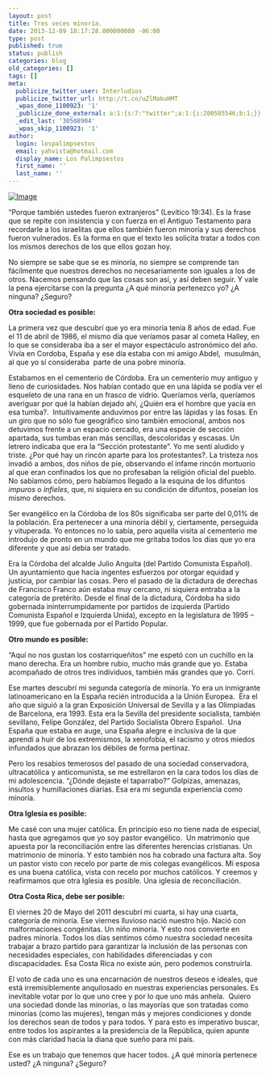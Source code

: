 ```yaml
---
layout: post
title: Tres veces minoría.
date: 2013-12-09 18:17:28.000000000 -06:00
type: post
published: true
status: publish
categories: blog
old_categories: []
tags: []
meta:
  publicize_twitter_user: Interludios
  publicize_twitter_url: http://t.co/uZlMakuHMT
  _wpas_done_1100923: '1'
  _publicize_done_external: a:1:{s:7:"twitter";a:1:{i:200585546;b:1;}}
  _edit_last: '30508904'
  _wpas_skip_1100923: '1'
author:
  login: lospalimpsestos
  email: yahvista@hotmail.com
  display_name: Los Palimpsestos
  first_name: ''
  last_name: ''
---
```

<p><a href="http://lospalimpsestos.files.wordpress.com/2013/12/45569_descriminacionfo_big.jpg"><img class="size-full wp-image aligncenter" id="i-2040" alt="Image" src="{{ site.baseurl }}/assets/45569_descriminacionfo_big.jpg" /></a></p>
<p>“Porque también ustedes fueron extranjeros” (Levítico 19:34). Es la frase que se repite con insistencia y con fuerza en el Antiguo Testamento para recordarle a los israelitas que ellos también fueron minoría y sus derechos fueron vulnerados. Es la forma en que el texto les solicita tratar a todos con los mismos derechos de los que ellos gozan hoy.</p>
<p>No siempre se sabe que se es minoría, no siempre se comprende tan fácilmente que nuestros derechos no necesariamente son iguales a los de otros. Nacemos pensando que las cosas son así, y así deben seguir. Y vale la pena ejercitarse con la pregunta ¿A qué minoría pertenezco yo? ¿A ninguna? ¿Seguro?</p>
<p><strong>Otra sociedad es posible:</strong></p>
<p>La primera vez que descubrí que yo era minoría tenía 8 años de edad. Fue el 11 de abril de 1986, el mismo día que veríamos pasar al cometa Halley, en lo que se consideraba iba a ser el mayor espectáculo astronómico del año. Vivía en Cordoba, España y ese día estaba con mi amigo Abdel,  musulmán, al que yo sí consideraba  parte de una pobre minoría.</p>
<p>Estabamos en el cementerio de Córdoba. Era un cementerio muy antiguo y lleno de curiosidades. Nos habían contado que en una lápida se podía ver el esqueleto de una rana en un frasco de vidrio. Queríamos verla, queríamos averiguar por qué la habían dejado ahí, ¿Quién era el hombre que yacía en esa tumba?.  Intuitivamente anduvimos por entre las lápidas y las fosas. En un giro que no sólo fue geográfico sino también emocional, ambos nos detuvimos frente a un espacio cercado, era una especie de sección apartada, sus tumbas eran más sencillas, descoloridas y escasas. Un letrero indicaba que era la “Sección protestante”. Yo me sentí aludido y triste. ¿Por qué hay un rincón aparte para los protestantes?. La tristeza nos invadió a ambos, dos niños de pie, observando el infame rincón mortuorio al que eran confinados los que no profesaban la religión oficial del pueblo. No sabíamos cómo, pero habíamos llegado a la esquina de los difuntos <i>impuros </i>o <i>infieles</i>, que, ni siquiera en su condición de difuntos, poseían los mismo derechos.</p>
<p>Ser evangélico en la Córdoba de los 80s significaba ser parte del 0,01% de la población. Era pertenecer a una minoría débil y, ciertamente, perseguida y vituperada. Yo entonces no lo sabía, pero aquella visita al cementerio me introdujo de pronto en un mundo que me gritaba todos los días que yo era diferente y que así debía ser tratado.</p>
<p>Era la Córdoba del alcalde Julio Anguita (del Partido Comunista Español). Un ayuntamiento que hacía ingentes esfuerzos por otorgar equidad y justicia, por cambiar las cosas. Pero el pasado de la dictadura de derechas de Francisco Franco aún estaba muy cercano, ni siquiera entraba a la categoría de pretérito. Desde el final de la dictadura, Córdoba ha sido gobernada ininterrumpidamente por partidos de izquierda (Partido Comunista Español e Izquierda Unida), excepto en la legislatura de 1995 – 1999, que fue gobernada por el Partido Popular.</p>
<p><strong>Otro mundo es posible:</strong></p>
<p>“Aquí no nos gustan los costarriqueñitos” me espetó con un cuchillo en la mano derecha. Era un hombre rubio, mucho más grande que yo. Estaba acompañado de otros tres individuos, también más grandes que yo. Corrí.</p>
<p>Ese martes descubrí mi segunda categoría de minoría. Yo era un inmigrante latinoamericano en la España recién introducida a la Unión Europea.  Era el año que siguió a la gran Exposición Universal de Sevilla y a las Olimpiadas de Barcelona, era 1993. Esta era la Sevilla del presidente socialista, también sevillano, Felipe González, del Partido Socialista Obrero Español.  Una España que estaba en auge, una España alegre e inclusiva de la que aprendí a huir de los extremismos, la xenofobia, el racismo y otros miedos infundados que abrazan los débiles de forma pertinaz.</p>
<p>Pero los resabios temerosos del pasado de una sociedad conservadora, ultracatólica y anticomunista, se me estrellaron en la cara todos los días de mi adolescencia. “¿Dónde dejaste el taparrabo?” Golpizas, amenazas, insultos y humillaciones diarias. Esa era mi segunda experiencia como minoría.</p>
<p><strong>Otra Iglesia es posible:</strong></p>
<p>Me casé con una mujer católica. En principio eso no tiene nada de especial, hasta que agregamos que yo soy pastor evangélico.  Un matrimonio que apuesta por la reconciliación entre las diferentes herencias cristianas. Un matrimonio de minoría. Y esto también nos ha cobrado una factura alta. Soy un pastor visto con recelo por parte de mis colegas evangélicos. Mi esposa es una buena católica, vista con recelo por muchos católicos. Y creemos y reafirmamos que otra Iglesia es posible. Una iglesia de reconciliación.</p>
<p><strong>Otra Costa Rica, debe ser posible:</strong></p>
<p>El viernes 20 de Mayo del 2011 descubrí mi cuarta, si hay una cuarta, categoría de minoría. Ese viernes lluvioso nació nuestro hijo. Nació con malformaciones congénitas. Un niño minoría. Y esto nos convierte en padres minoría. Todos los días sentimos cómo nuestra sociedad necesita trabajar a brazo partido para garantizar la inclusión de las personas con necesidades especiales, con habilidades diferenciadas y con discapacidades. Esa Costa Rica no existe aún, pero podemos construirla.</p>
<p>El voto de cada uno es una encarnación de nuestros deseos e ideales, que está irremisiblemente anquilosado en nuestras experiencias personales. Es inevitable votar por lo que uno cree y por lo que uno más anhela.  Quiero una sociedad donde las minorías, o las mayorías que son tratadas como minorías (como las mujeres), tengan más y mejores condiciones y donde los derechos sean de todos y para todos. Y para esto es imperativo buscar, entre todos los aspirantes a la presidencia de la República, quien apunte con más claridad hacia la diana que sueño para mi país.</p>
<p>Ese es un trabajo que tenemos que hacer todos. ¿A qué minoría pertenece usted? ¿A ninguna? ¿Seguro?</p>
